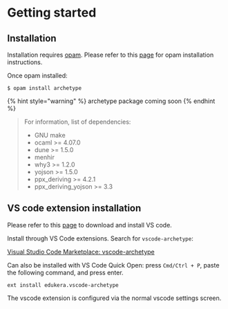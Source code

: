 # Getting started

## Installation

Installation requires [opam](https://opam.ocaml.org/). Please refer to this [page](https://opam.ocaml.org/doc/Install.html) for opam installation instructions.

Once opam installed:

```
$ opam install archetype
```

{% hint style="warning" %}
 archetype package coming soon
{% endhint %}

> For information, list of dependencies:
>
> * GNU make
> * ocaml &gt;= 4.07.0
> * dune &gt;= 1.5.0
> * menhir
> * why3 &gt;= 1.2.0
> * yojson &gt;= 1.5.0
> * ppx\_deriving &gt;= 4.2.1
> * ppx\_deriving\_yojson &gt;= 3.3

## VS code extension installation

Please refer to this [page](https://code.visualstudio.com/download) to download and install VS code.

Install through VS Code extensions. Search for `vscode-archetype`:

[Visual Studio Code Marketplace: vscode-archetype](https://marketplace.visualstudio.com/items?itemName=edukera.vscode-archetype)

Can also be installed with VS Code Quick Open: press `Cmd/Ctrl + P`, paste the following command, and press enter.

```text
ext install edukera.vscode-archetype
```

The vscode extension is configured via the normal vscode settings screen.





 

